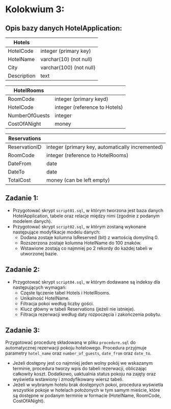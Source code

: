 # Kolokwium 3:

## Opis bazy danych HotelApplication:

| Hotels | |
| ------ | ------ |
| HotelCode | integer (primary key) |
| HotelName | varchar(10) (not null) |
| City | varchar(100) (not null) |
| Description | text |

| HotelRooms | |
| ------ | ------ |
| RoomCode | integer (primary keyd) |
| HotelCode | integer (reference to Hotels) |
| NumberOfGuests | integer |
| CostOfANight | money |

| Reservations | |
| ------ | ------ |
| ReservationID | integer (primary key, automatically incremented) |
| RoomCode | integer (reference to HotelRooms) |
| DateFrom | date |
| DateTo | date |
| TotalCost | money (can be left empty) |

## Zadanie 1:
- Przygotować skrypt `script01.sql`, w którym tworzona jest baza danych HotelApplication, tabele oraz relacje między nimi (zgodnie z podanym modelem danych).
- Przygotować skrypt `script02.sql`, w którym zostaną wykonane następujące modyfikacje modelu danych:
    - Dodana zostaje kolumna IsReserved (bit) z wartością domyślną 0.
    - Rozszerzona zostaje kolumna HotelName do 100 znaków.
    - Wstawione zostają co najmniej po 2 rekordy do każdej tabeli w utworzonej bazie.

## Zadanie 2:
- Przygotować skrypt `script04.sql`, w którym dodawane są indeksy dla następujących wymagań:
    - Częste łączenie tabel Hotels i HotelRooms.
    - Unikalność HotelName.
    - Filtracja pokoi według liczby gości.
    - Klucz główny w tabeli Reservations (jeżeli nie istnieje).
    - Filtracja rezerwacji według daty rozpoczęcia i zakończenia pobytu.

## Zadanie 3:
Przygotować procedurę składowaną w pliku `procedure.sql` do automatycznej rezerwacji pokoju hotelowego.
Procedura przyjmuje parametry `hotel_name` oraz `number_of_guests`, `date_from` oraz `date_to`.
- Jeżeli dostępny jest co najmniej jeden wolny pokój we wskazanym terminie, procedura tworzy wpis do tabeli rezerwacji, obliczając całkowity koszt. Dodatkowo, uaktualnia status pokoju na zajęty oraz wyświetla wstawiony i zmodyfikowany wiersz tabeli.
- Jeżeli w wybranym hotelu brak dostępnych pokoi, procedura wyświetla wszystkie pokoje w hotelach położonych w tym samym mieście, które są dostępne w podanym terminie w formacie (HotelName, RoomCode, CostOfANight).